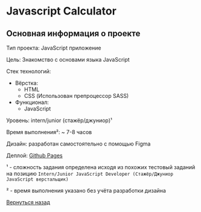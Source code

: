 # Javascript Calculator

## Основная информация о проекте

Тип проекта: JavaScript приложение

Цель: Знакомство с основами языка JavaScript

Стек технологий:
- Вёрстка:
    - HTML
    - CSS (Использован препроцессор SASS)
- Функционал:
    - JavaScript

Уровень: intern/junior (стажёр/джуниор)¹

Время выполнения²: ~ 7-8 часов

Дизайн: разработан самостоятельно с помощью Figma

Деплой: [Github Pages](https://pro100cahya.github.io/javascript-calculator/)

¹ - сложность задания определена исходя из похожих тестовый заданий на позицию `Intern/Junior JavaScript Developer (Стажёр/Джуниор JavaScript верстальщик)`

² - время выполнения указано без учёта разработки дизайна

[Вернуться назад](/README.md)